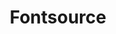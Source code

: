 ---
title: 'Fontsource'
description: 'Fontsource is a collection of open-source fonts that are packaged into individual NPM packages for self-hosting in your web applications'
link: 'https://fontsource.org/'
imageURL: 'https://res.cloudinary.com/dc6mrv5cb/image/upload/v1716201749/personal-resources/tools/fontsource.org__k8s2d6.png'
---